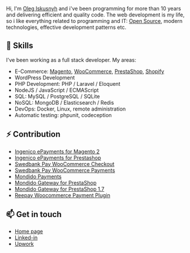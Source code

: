 Hi, I'm [Oleg Iskusnyh][website] and i've been programming for more than 10 years
and delivering efficient and quality code.
The web development is my life, so i like everything related to programming and IT:
[Open Source][opensource], modern technologies, effective development patterns etc.

## 🌱 Skills

I've been working as a full stack developer. My areas:
* E-Commerce: [Magento][magento], [WooCommerce][woocommerce], [PrestaShop][prestashop], [Shopify][shopify]
* WordPress Development
* PHP Development: PHP / Laravel / Eloquent
* NodeJS / JavaScript / ECMAScript
* SQL: MySQL / PostgreSQL / SQLite
* NoSQL: MongoDB / Elasticsearch / Redis
* DevOps: Docker, Linux, remote administration
* Automatic testing: phpunit, codeception

## ⚡ Contribution

* [Ingenico ePayments for Magento 2][limegrow-ingenico-m2]
* [Ingenico ePayments for Prestashop][limegrow-ingenico-ps]
* [Swedbank Pay WooCommerce Checkout][swedbank-woo-checkout]
* [Swedbank Pay WooCommerce Payments][swedbank-woo-payments]
* [Mondido Payments][mondido-woo]
* [Mondido Gateway for PrestaShop][mondido-ps]
* [Mondido Gateway for PrestaShop 1.7][mondido-ps17]
* [Reepay Woocommerce Payment Plugin][reepay-woo]

## 📫 Get in touch

* [Home page][website]
* [Linked-in][linked-in]
* [Upwork][upwork]

[website]: https://oleg.iskusnyh.pro/
[opensource]: https://en.wikipedia.org/wiki/Open-source_software
[magento]: https://magento.com/
[woocommerce]: https://woocommerce.com/
[prestashop]: https://www.prestashop.com/
[shopify]: https://www.shopify.com/
[linked-in]: https://www.linkedin.com/in/oleg-iskusnyh-40300b30/
[upwork]: https://www.upwork.com/freelancers/~01291b7f9ddd3a0a51
[limegrow-ingenico-ps]: https://github.com/limegrow/ingenico-ogone-prestashop-payments
[limegrow-ingenico-m2]: https://github.com/limegrow/ingenico-m2-payments
[swedbank-woo-checkout]: https://github.com/SwedbankPay/swedbank-pay-woocommerce-checkout
[swedbank-woo-payments]: https://github.com/SwedbankPay/swedbank-pay-woocommerce-payments
[mondido-woo]: https://github.com/Mondido/MondidoWooCommerce
[mondido-ps]: https://github.com/Mondido/prestashop/tree/v2.0.0
[mondido-ps17]: https://github.com/Mondido/prestashop-1.7
[reepay-woo]:https://github.com/reepay/reepay-woocommerce-payment
